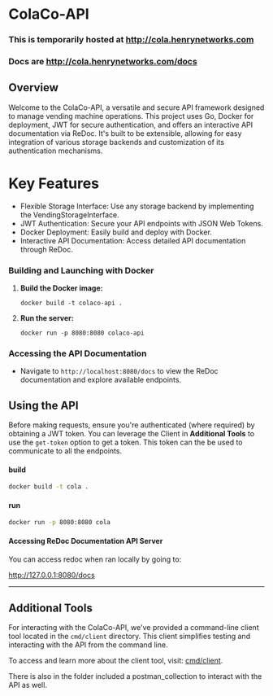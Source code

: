 # ColaCo-API

### This is temporarily hosted at http://cola.henrynetworks.com

### Docs are http://cola.henrynetworks.com/docs

## Overview
Welcome to the ColaCo-API, a versatile and secure API framework designed to manage vending machine operations. This project uses Go, Docker for deployment, JWT for secure authentication, and offers an interactive API documentation via ReDoc. It's built to be extensible, allowing for easy integration of various storage backends and customization of its authentication mechanisms.

# Key Features
- Flexible Storage Interface: Use any storage backend by implementing the VendingStorageInterface.
- JWT Authentication: Secure your API endpoints with JSON Web Tokens.
- Docker Deployment: Easily build and deploy with Docker.
- Interactive API Documentation: Access detailed API documentation through ReDoc.


### Building and Launching with Docker

1. **Build the Docker image:**
   ```
   docker build -t colaco-api .
   ```
2. **Run the server:**
   ```
   docker run -p 8080:8080 colaco-api
   ```


### Accessing the API Documentation
- Navigate to `http://localhost:8080/docs` to view the ReDoc documentation and explore available endpoints.

## Using the API
Before making requests, ensure you're authenticated (where required) by obtaining a JWT token.
You can leverage the Client in **Additional Tools** to use the `get-token` option to get a token.
This token can the be used to communicate to all the endpoints.

#### build

```bash
docker build -t cola .
```

#### run

```bash
docker run -p 8080:8080 cola
```

#### Accessing ReDoc Documentation API Server

You can access redoc when ran locally by going to:

http://127.0.0.1:8080/docs


---

## Additional Tools

For interacting with the ColaCo-API, we've provided a command-line client tool located in the `cmd/client` directory. This client simplifies testing and interacting with the API from the command line.

To access and learn more about the client tool, visit: [cmd/client](https://github.com/metajar/colaco-api/tree/main/cmd/client).

There is also in the folder included a postman_collection to interact with the API as well.

